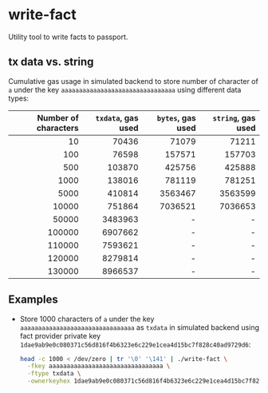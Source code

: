 # write-fact

Utility tool to write facts to passport.

## tx data vs. string

Cumulative gas usage in simulated backend to store number of character of `a` under the key 
`aaaaaaaaaaaaaaaaaaaaaaaaaaaaaaaa` using different data types:

| Number of characters |     `txdata`, gas used    |  `bytes`, gas used |  `string`, gas used |
|---------------------:|--------------------------:|-------------------:|-------------------:|
| 10 | 70436 | 71079 | 71211 |
| 100 | 76598 | 157571 | 157703 |
| 500 | 103870 | 425756 | 425888 |
| 1000 | 138016 | 781119 | 781251 |
| 5000 | 410814 | 3563467 | 3563599 |
| 10000 | 751864 | 7036521 | 7036653 |
| 50000 | 3483963 | - | - |
| 100000 | 6907662 | - | - |
| 110000 | 7593621 | - | - |
| 120000 | 8279814 | - | - |
| 130000 | 8966537 | - | - |

## Examples

* Store 1000 characters of `a` under the key `aaaaaaaaaaaaaaaaaaaaaaaaaaaaaaaa` as `txdata` in simulated backend 
using fact provider private key `1dae9ab9e0c080371c56d816f4b6323e6c229e1cea4d15bc7f828c40ad9729d6`:
  ```bash
  head -c 1000 < /dev/zero | tr '\0' '\141' | ./write-fact \
    -fkey aaaaaaaaaaaaaaaaaaaaaaaaaaaaaaaa \
    -ftype txdata \
    -ownerkeyhex 1dae9ab9e0c080371c56d816f4b6323e6c229e1cea4d15bc7f828c40ad9729d6
  ```
